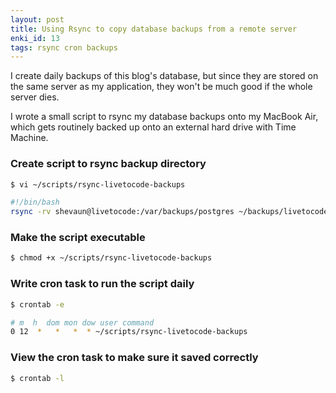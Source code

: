 ```yaml
---
layout: post
title: Using Rsync to copy database backups from a remote server
enki_id: 13
tags: rsync cron backups
---
```


I create daily backups of this blog's database, but since they are stored on the same server as my application, they won't be much good if the whole server dies.

I wrote a small script to rsync my database backups onto my MacBook Air, which gets routinely backed up onto an external hard drive with Time Machine.

### Create script to rsync backup directory

```bash
$ vi ~/scripts/rsync-livetocode-backups
```
```bash
#!/bin/bash
rsync -rv shevaun@livetocode:/var/backups/postgres ~/backups/livetocode
```

### Make the script executable

```bash
$ chmod +x ~/scripts/rsync-livetocode-backups
```

### Write cron task to run the script daily

```bash
$ crontab -e
```
```bash
# m  h  dom mon dow user command
0 12  *   *   *  * ~/scripts/rsync-livetocode-backups
```

### View the cron task to make sure it saved correctly

```bash
$ crontab -l
```
